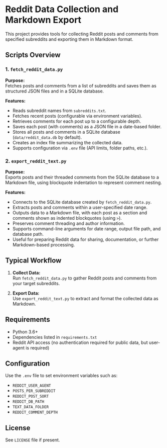 # Reddit Data Collection and Markdown Export

This project provides tools for collecting Reddit posts and comments from specified subreddits and exporting them in Markdown format.

## Scripts Overview

### 1. `fetch_reddit_data.py`

**Purpose:**  
Fetches posts and comments from a list of subreddits and saves them as structured JSON files and in a SQLite database.

**Features:**

- Reads subreddit names from `subreddits.txt`.
- Fetches recent posts (configurable via environment variables).
- Retrieves comments for each post up to a configurable depth.
- Saves each post (with comments) as a JSON file in a date-based folder.
- Stores all posts and comments in a SQLite database (`data/reddit_data.db` by default).
- Creates an index file summarizing the collected data.
- Supports configuration via `.env` file (API limits, folder paths, etc.).

### 2. `export_reddit_text.py`

**Purpose:**  
Exports posts and their threaded comments from the SQLite database to a Markdown file, using blockquote indentation to represent comment nesting.

**Features:**

- Connects to the SQLite database created by `fetch_reddit_data.py`.
- Extracts posts and comments within a user-specified date range.
- Outputs data to a Markdown file, with each post as a section and comments shown as indented blockquotes (using `>`).
- Preserves comment threading and author information.
- Supports command-line arguments for date range, output file path, and database path.
- Useful for preparing Reddit data for sharing, documentation, or further Markdown-based processing.

## Typical Workflow

1. **Collect Data:**  
   Run `fetch_reddit_data.py` to gather Reddit posts and comments from your target subreddits.

2. **Export Data:**  
   Use `export_reddit_text.py` to extract and format the collected data as Markdown.

## Requirements

- Python 3.6+
- Dependencies listed in `requirements.txt`
- Reddit API access (no authentication required for public data, but user-agent is required)

## Configuration

Use the `.env` file to set environment variables such as:

- `REDDIT_USER_AGENT`
- `POSTS_PER_SUBREDDIT`
- `REDDIT_POST_SORT`
- `REDDIT_DB_PATH`
- `TEXT_DATA_FOLDER`
- `REDDIT_COMMENT_DEPTH`

## License

See `LICENSE` file if present.
